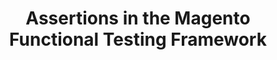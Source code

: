 ---
layout: default
group: mftf
title: Assertions in the Magento Functional Testing Framework
version: 2.2
github_link: magento-functional-testing-framework/release-2/test/assertions.md
functional_areas:
 - Testing
---